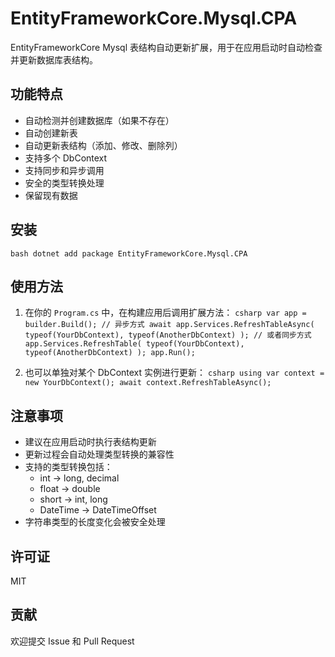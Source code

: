 # EntityFrameworkCore.Mysql.CPA

EntityFrameworkCore Mysql 表结构自动更新扩展，用于在应用启动时自动检查并更新数据库表结构。

## 功能特点

- 自动检测并创建数据库（如果不存在）
- 自动创建新表
- 自动更新表结构（添加、修改、删除列）
- 支持多个 DbContext
- 支持同步和异步调用
- 安全的类型转换处理
- 保留现有数据

## 安装

``bash
dotnet add package EntityFrameworkCore.Mysql.CPA
``

## 使用方法

1. 在你的 `Program.cs` 中，在构建应用后调用扩展方法：
``csharp
var app = builder.Build();
// 异步方式
await app.Services.RefreshTableAsync(
typeof(YourDbContext),
typeof(AnotherDbContext)
);
// 或者同步方式
app.Services.RefreshTable(
typeof(YourDbContext),
typeof(AnotherDbContext)
);
app.Run();
``

2. 也可以单独对某个 DbContext 实例进行更新：
``csharp
using var context = new YourDbContext();
await context.RefreshTableAsync();
``

## 注意事项

- 建议在应用启动时执行表结构更新
- 更新过程会自动处理类型转换的兼容性
- 支持的类型转换包括：
  - int -> long, decimal
  - float -> double
  - short -> int, long
  - DateTime -> DateTimeOffset
- 字符串类型的长度变化会被安全处理

## 许可证
MIT

## 贡献

欢迎提交 Issue 和 Pull Request
